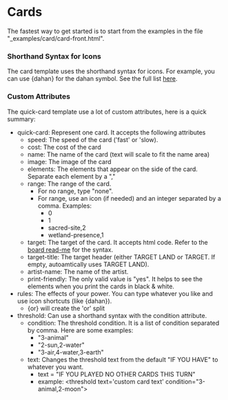 # Cards

The fastest way to get started is to start from the examples in the file "_examples/card/card-front.html".

### Shorthand Syntax for Icons

The card template uses the shorthand syntax for icons. For example, you can use {dahan} for the dahan symbol. See the full list [here](board_front.md#general-icons).

### Custom Attributes

The quick-card template use a lot of custom attributes, here is a quick summary:

- quick-card: Represent one card. It accepts the following attributes
  - speed: The speed of the card ('fast' or 'slow).
  - cost: The cost of the card
  - name: The name of the card (text will scale to fit the name area)
  - image: The image of the card
  - elements: The elements that appear on the side of the card. Separate each element by a ","
  - range: The range of the card.
    - For no range, type "none".
    - For range, use an icon (if needed) and an integer separated by a comma. Examples:
      - 0
      - 1
      - sacred-site,2
      - wetland-presence,1
  - target: The target of the card. It accepts html code. Refer to the [board read-me](board_front.md#general-icons) for the syntax.
  - target-title: The target header (either TARGET LAND or TARGET. If empty, autoamtically uses TARGET LAND).
  - artist-name: The name of the artist.
  - print-friendly: The only valid value is "yes". It helps to see the elements when you print the cards in black & white.
- rules: The effects of your power. You can type whatever you like and use icon shortcuts (like {dahan}).
  - {or} will create the 'or' split
- threshold: Can use a shorthand syntax with the condition attribute.
  - condition: The threshold condition. It is a list of condition separated by comma. Here are some examples:
    - "3-animal"
    - "2-sun,2-water"
    - "3-air,4-water,3-earth"
  - text: Changes the threshold text from the default "IF YOU HAVE" to whatever you want.
	- text = "IF YOU PLAYED NO OTHER CARDS THIS TURN"
	- example: \<threshold text='custom card text' condition="3-animal,2-moon"\>


